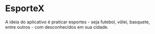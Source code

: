 # EsporteX

A ideia do aplicativo é praticar esportes - seja futebol, vôlei, basquete, entre outros - com desconhecidos em sua cidade.